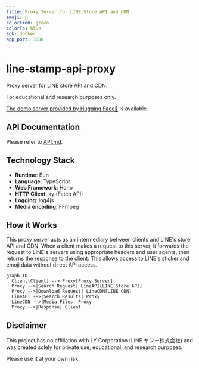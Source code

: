 ```yaml
---
title: Proxy Server for LINE Store API and CDN
emoji: 🐻
colorFrom: green
colorTo: blue
sdk: docker
app_port: 3000
---
```


# line-stamp-api-proxy

Proxy server for LINE store API and CDN.

For educational and research purposes only.

[The demo server provided by Hugging Face🤗](https://daydreamer-json-line-stamp-api-proxy.hf.space/) is available.

## API Documentation

Please refer to [API.md](API.md).

## Technology Stack

- **Runtime**: Bun
- **Language**: TypeScript
- **Web Framework**: Hono
- **HTTP Client**: ky (Fetch API)
- **Logging**: log4js
- **Media encoding**: FFmpeg

## How it Works

This proxy server acts as an intermediary between clients and LINE's store API and CDN. When a client makes a request to this server, it forwards the request to LINE's servers using appropriate headers and user agents, then returns the response to the client. This allows access to LINE's sticker and emoji data without direct API access.

```mermaid
graph TD
  Client[Client] --> Proxy[Proxy Server]
  Proxy -->|Search Request| LineAPI[LINE Store API]
  Proxy -->|Download Request| LineCDN[LINE CDN]
  LineAPI -->|Search Results| Proxy
  LineCDN -->|Media Files| Proxy
  Proxy -->|Response| Client
```

## Disclaimer

This project has no affiliation with LY Corporation (LINE ヤフー株式会社) and was created solely for private use, educational, and research purposes.

Please use it at your own risk.
